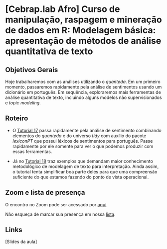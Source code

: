 # [Cebrap.lab Afro] Curso de manipulação, raspagem e mineração de dados em R: Modelagem básica: apresentação de métodos de análise quantitativa de texto

## Objetivos Gerais

Hoje trabalharemos com as análises utilizando o *quanteda*. Em um primeiro momento, passaremos rapidamente pela análise de sentimentos usando um dicionário em português. Em sequência, exploraremos mais ferramentas de análise quantitativa de texto, incluindo alguns modelos não supervisionados e *topic modeling*.

## Roteiro

- O [Tutorial 17](https://github.com/thiagomeireles/cebrap_afro_2021/blob/main/tutoriais/Tutorial_17.md) passa rapidamente pela análise de sentimento combinando elementos do *quanteda* e do universo *tidy* com auxílio do pacote *lexiconPT* que possui léxicos de sentimentos para português. Passe rapidamente por ele somente para ver o que podemos produzir com essas ferramentas.

- Já no [Tutorial 18](https://github.com/thiagomeireles/cebrap_afro_2021/blob/main/tutoriais/Tutorial_18.md) traz exemplos que demandam maior conhecimento metodológico de modelagem de texto para interpretação. Ainda assim, o tutorial tenta simplificar boa parte deles para que uma compreensão suficiente do que estamos fazendo do ponto de vista operacional. 

## Zoom e lista de presença

O encontro no Zoom pode ser acessado por [aqui](https://zoom.us/j/98073207863?pwd=VnNYNkptSnpSUVlrSElDN3RuUWxTZz09).

Não esqueça de marcar sua presença em nossa [lista](https://docs.google.com/spreadsheets/d/1OOF-Jj2FfHHw-q3nYk-7sY9OBt9PvvNO92NSvUDVarM/edit#gid=0).

## Links

[Slides da aula]
